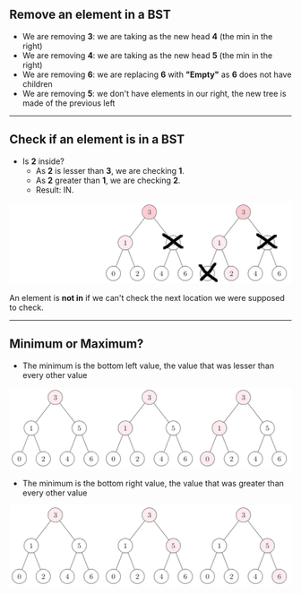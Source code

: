 ## Remove an element in a BST

<div class="mt-3">
</div>

* We are removing **3**: we are taking as the new head **4** (the min in the right)
* We are removing **4**: we are taking as the new head **5** (the min in the right)
* We are removing **6**: we are replacing **6** with **"Empty"** as **6** does not have children
* We are removing **5**: we don't have elements in our right, the new tree is made of the previous left

<hr class="sl">

## Check if an element is in a BST

* Is **2** inside? 
  * As **2** is lesser than **3**, we are checking **1**. 
  * As **2** greater than **1**, we are checking **2**.
  * Result: IN. 

![BST mem](_images/mem.png)

An element is **not in** if we can't check the next location we were supposed to check.

<hr class="sr">

## Minimum or Maximum?

* The minimum is the bottom left value, the value
that was lesser than every other value

![BST Minimum](_images/min.png)

* The minimum is the bottom right value, the value
  that was greater than every other value

![BST Maximum](_images/max.png)